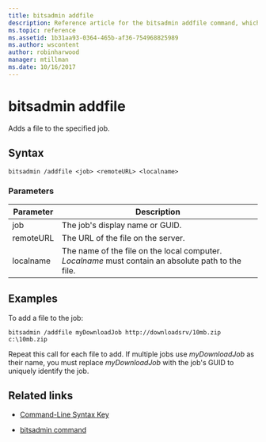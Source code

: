 ```yaml
---
title: bitsadmin addfile
description: Reference article for the bitsadmin addfile command, which adds a file to the specified job.
ms.topic: reference
ms.assetid: 1b31aa93-0364-465b-af36-754968825989
ms.author: wscontent
author: robinharwood
manager: mtillman
ms.date: 10/16/2017
---
```


# bitsadmin addfile

Adds a file to the specified job.

## Syntax

```
bitsadmin /addfile <job> <remoteURL> <localname>
```

### Parameters

| Parameter | Description |
| --------- | ----------- |
| job | The job's display name or GUID. |
| remoteURL | The URL of the file on the server. |
| localname | The name of the file on the local computer. *Localname* must contain an absolute path to the file. |

## Examples

To add a file to the job:

```
bitsadmin /addfile myDownloadJob http://downloadsrv/10mb.zip c:\10mb.zip
```

Repeat this call for each file to add. If multiple jobs use *myDownloadJob* as their name, you must replace *myDownloadJob* with the job's GUID to uniquely identify the job.

## Related links

- [Command-Line Syntax Key](command-line-syntax-key.md)

- [bitsadmin command](bitsadmin.md)
